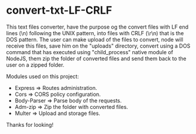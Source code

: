 # convert-txt-LF-CRLF

This text files converter, have the purpose og the convert files with LF end lines (\n) following the UNIX pattern, into files with CRLF (\r\n) that is the DOS pattern.
The user can make upload of the files to convert, node will receive this files, save him on the "uploads" directory, convert using a DOS command that has executed using "child_process" native module of NodeJS, them zip the folder of converted files and send them back to the user on a zipped folder.

Modules used on this project:
- Express => Routes administration.
- Cors => CORS policy configuration.
- Body-Parser => Parse body of the requests.
- Adm-zip => Zip the folder with converted files.
- Multer => Upload and storage files.

Thanks for looking!
